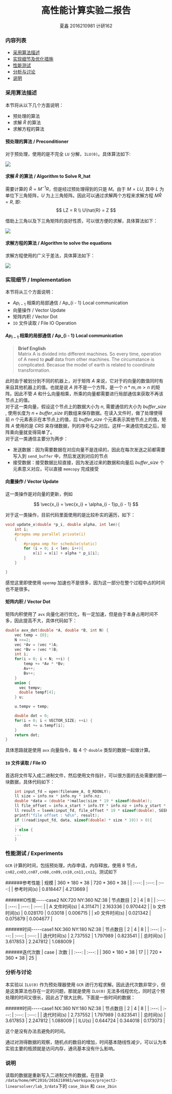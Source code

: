 # <center> 高性能计算实验二报告

<center>夏鑫 2016210981 计研162</center>


### 内容列表
- [采用算法描述](#al)  
- [实现细节及优化措施](#detail)  
- [性能测试](#experiment)
- [分析与讨论](#descu)
- [说明](#other)

### <a name="al"></a> 采用算法描述

本节将从以下几个方面说明：

- 预处理的算法
- 求解 $\hat{R}$ 的算法
- 求解方程的算法 

#### 预处理的算法 / Preconditioner

对于预处理，使用的是不完全 `LU` 分解，`ILU(0)`。具体算法如下:

<img src="al_pre.png" />

#### 求解 $\hat{R}$ 的算法 / Algorithm to Solve R_hat

需要计算的 $\hat{R} = M^{-1} R$，但是经过预处理得到的只是 $M$。由于 $M = LU$, 其中 $L$ 为单位下三角矩阵，$U$ 为上三角矩阵。因此可以通过求解两个方程来求解方程 $M \hat{R} = R$, 即:
$$
LZ = R \\ U\hat{R} = Z
$$ 

借助上三角以及下三角矩阵的良好性质，可以很方便的求解，具体算法如下：

<img src="al_r_hat.png"/>

#### 求解方程的算法 / Algorithm to solve the equations

求解方程使用的广义于差法，具体算法如下：


<img src="al_all.png" />

### <a name="detail"></a> 实现细节 / Implementation

本节将从三个方面说明：

- $Ap_{i - 1}$ 相乘的局部通信 / Ap_{i - 1} Local communication
- 向量操作 / Vector Update
- 矩阵内积 / Vector Dot
- `IO` 文件读取 / File IO Operation

#### $Ap_{i - 1}$ 相乘的局部通信 / Ap_{i - 1} Local communication
> **Brief English**  
> Matrix A is divided into different machines. So every time, operation of A need to ***pull*** data from other machines. The circumstance is complicated. Becasue the model of earth is related to coordinate transformation.

此时由于被划分到不同的机器上，对于矩阵 $A$ 来说，它对于的向量的数值同时有来自其他机器上的值。也就是说 $A$ 并不是一个方阵，是一个 $n * m, m > n$ 的矩阵。因此不管 $A$ 和什么向量相乘，所乘的向量都需要进行局部通信来获取不再该节点上的值。  
对于这一类向量，假设这个节点上的数据大小为 $n$, 需要通信的大小为 $buffer\_ size$ , 使用长度为 $n + buffer\_ size$ 的数组来保存数据。在读入文件时，做了处理使得前 $n$ 个元素表示在本节点上的值，后 $buffer\_ size$ 个元素表示其他节点上的值，矩阵 $A$   使用的是 $CRS$ 来存储数据，列的序号与之对应。这样一来通信完成之后，矩阵乘向量就变得简单了。  
对于这一类通信主要分为两步：

- 发送数据：因为需要数据在对应向量不是连续的，因此在每次发送之前都需要写入到 `send_buffer` 中，然后发送到对应的节点
- 接受数据：接受数据比较直接，因为发送过来的数据和向量后 $buffer\_ size$ 个元素意义对应，可以直接 `memcopy` 完成接受

#### 向量操作 / Vector Update

这一类操作是对向量的更新，例如  

$$
\vec{x_i} = \vec{x_i} + \alpha_{i - 1}p_{i - 1}
$$

对于这一类操作，目前代码里面使用的是比较朴实的遍历，如下：

```c
void update_x(double *p_i, double alpha, int len){
    int i;
    #pragma omp parallel private(i)
    {
        #pragma omp for schedule(static)
        for (i = 0; i < len; i++){
            x[i] = x[i] + alpha * p_i[i];
        }
    }

}
```

感觉这里即使使用 `openmp` 加速也不是很多，因为这一部分在整个过程中占的时间也不是很多。

#### 矩阵内积 / Vector Dot

矩阵内积使用了 `avx` 向量化进行优化，有一定加速，但是由于本身占用时间不多，因此提高不大，具体代码如下：

```c
double avx_dot(double *A, double *B, int N) {
    vec temp = {0};
    N >>=2;
    vec *Av = (vec *)A;
    vec *Bv = (vec *)B;
    int i;
    for(i = 0; i < N; ++i) {
        temp += *Av * *Bv;
        Av++;
        Bv++;
    }
    union {
      vec tempv;
      double tempf[4];
    } u;

    u.tempv = temp;

    double dot = 0;
    for(i = 0; i < VECTOR_SIZE; ++i) {
        dot += u.tempf[i];
    }
    return dot;
}
```

具体思路就是使用 `avx` 向量指令，每 4 个 `double` 类型的数据一起做计算。

#### `IO` 文件读取 / File IO 

首选将文件写入成二进制文件，然后使用文件指针，可以很方面的去处需要的那一块数据，具体代码如下：

```c
	int input_fd = open(filename_A, O_RDONLY);
   	ll size = info.nx * info.ny * info.nz;
    double *data = (double *)malloc(size * 19 * sizeof(double));
    ll file_offset = info.x_start * info.tY * info.nz + info.y_start * info.nz + info.z_start;
    ll result = lseek(input_fd, file_offset * 19 * sizeof(double), SEEK_SET);
    printf("file offset : %d\n", result);
    if ((read(input_fd, data, sizeof(double) * size * 19)) > 0){
    ...
    } else {
    ...
    }
```

### <a name="experiment"></a> 性能测试 / Experiments

`GCR` 计算的时间，包括预处理，内存申请，内存释放。使用 8 节点，`cn02,cn03,cn07,cn08,cn09,cn10,cn11,cn12`。测试如下

######参考性能
| 规模 | 360 * 180 * 38 | 720 * 360 * 38 |
| :---: | :---: | :---:|
| 参考时间(s) | 0.818447 | 4.213669 |

######IO性能-----case2 NX:720 NY:360 NZ:38
| 节点数目 | 2 | 4 | 8 |
| :---: | :---: | :---: | :---: |
| A 文件时间(s) | 4.311471 | 2.163336 | 0.970442 |
| b 文件时间(s) | 0.028170 | 0.03018 | 0.006715 | 
| x0 文件时间(s) | 0.021342 | 0.075879 | 0.004677 |

######时间-----case1 NX:360 NY:180 NZ:38
| 节点数目 | 2 | 4 | 8 |
| :---: | :---: | :---: | :---: |
| 迭代时间(s) | 2.737552 | 1.797989 | 0.823541 |
| 总时间(s) | 3.617853 | 2.247812 | 1.088009 |

######迭代次数
| case | 次数 |
| :---: | :---: |
| 360 * 180 * 38 | 17 |
| 720 * 360 * 38 | 25 |


### <a name="descu"></a> 分析与讨论

本实验以 `ILU(0)` 作为预处理器使用 `GCR` 进行方程求解。因此迭代次数非常少，但是这类算法也存在一定的问题，那就是使用 `ILU(0)` 无法多线程优化，同时这个预处理的时间又很长，因此占了很大比例，下面是一些时间的数据：
 
######时间-----case1 NX:360 NY:180 NZ:38
| 节点数目 | 2 | 4 | 8 |
| :---: | :---: | :---: | :---: |
| 迭代时间(s) | 2.737552 | 1.797989 | 0.823541 |
| 总时间(s) | 3.617853 | 2.247812 | 1.088009 |
| ILU(s) | 0.644724 | 0.344018 | 0.173073 | 

这个是没有办法去避免的时间。


通过对测得数据的观察，随机点的数目的增加，时间基本随线性减少，可以认为本实验主要的瓶颈就是访问内存，通讯基本没有什么影响。

### <a name="other"></a> 说明

读取的数据是重新写入二进制文件的数据，在目录 `/data/home/HPC2016/2016210981/workspace/project2-linearsolver/lab_3/data`下的 `case_1bin` 和 `case_2bin`
